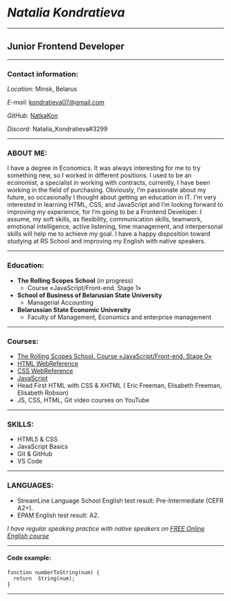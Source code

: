 # *Natalia Kondratieva*

---

## Junior Frontend Developer

---
### **Contact information:**

*Location:* Minsk, Belarus

*E-mail:* kondratieva07@gmail.com

*GitHub:* [NatkaKon](https://github.com/NatkaKon)

*Discord:* Natalia_Kondratieva#3299

---
### ABOUT ME:
I have a degree in Economics. It was always interesting for me to try something new, so I worked in different positions. I used to be an economist, a specialist in working with contracts, currently, I have been working in the field of purchasing.  Obviously,  I’m passionate about my future, so occasionally I thought about getting an education in IT. I'm very interested in learning HTML, CSS, and JavaScript and I’m looking forward to improving my experience, for I’m going to be a Frontend Developer. I assume, my soft skills, as flexibility, communication skills, teamwork, emotional intelligence, active listening, time management, and interpersonal skills will help me to achieve my goal. I have a happy disposition toward studying at RS School and improving my English with native speakers.

---

### Education:
* __The Rolling Scopes School__ (in progress)
    * Course «JavaScript/Front-end. Stage 1»
* __School of Business of Belarusian State University__
    * Managerial Accounting
* __Belarussian State Economic University__
    * Faculty of Management, Economics and enterprise management

---

### Сourses:
* [The Rolling Scopes School. Course «JavaScript/Front-end. Stage 0»](https://app.rs.school/certificate/okl5p28p)
* [HTML WebReference](https://webref.ru/course/html-tutorial)
* [CSS WebReference](https://webref.ru/course/css-basics)
* [JavaScript](https://learn.javascript.ru/)
* Head First HTML with CSS & XHTML ( Eric Freeman, Elisabeth Freeman, Elisabeth Robson) 
* JS, CSS, HTML, Git video courses on YouTube

---

### SKILLS: 
* HTML5 &  CSS
* JavaScript Basics
* Git & GitHub
* VS Code

---

### LANGUAGES:
* StreamLine Language School English test result:  Pre-Intermediate (CEFR A2+).
* EPAM English test result: A2.

*I have regular speaking practice with native speakers on [FREE Online English course](https://mailchi.mp/studycelta.com/english-students-for-celta-teaching-practice)*

---
#### Code example:
```
function numberToString(num) {
  return  String(num);
}
```
---
